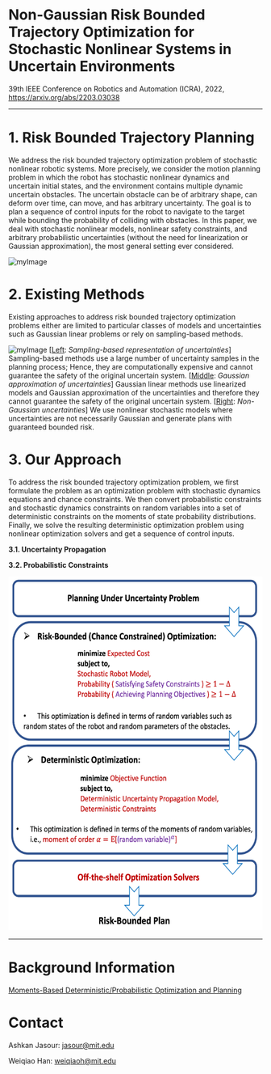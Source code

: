# Non-Gaussian  Risk  Bounded  Trajectory  Optimization  for  Stochastic Nonlinear  Systems  in  Uncertain  Environments

39th IEEE Conference on Robotics and Automation (ICRA), 2022, https://arxiv.org/abs/2203.03038

---

# 1. Risk Bounded Trajectory Planning

We address the risk bounded trajectory optimization problem of stochastic nonlinear robotic systems. More precisely, we consider the motion planning problem in which the robot has stochastic nonlinear dynamics and uncertain initial states, and the environment contains multiple dynamic
uncertain obstacles. The uncertain obstacle can be of arbitrary shape, can deform over time, can move, and has arbitrary uncertainty. The goal is to plan a sequence of control inputs for the robot to navigate to the target while bounding the probability of colliding with obstacles. In this paper, we deal with stochastic nonlinear models, nonlinear safety constraints, and arbitrary probabilistic uncertainties (without the need for linearization or Gaussian approximation), the most general setting ever considered.

![myImage](https://github.com/jasour/Non-Gaussian_Risk-Bounded_TrajOpt/blob/main/Animations/RiskBounded_Trajectory.gif)




# 2. Existing Methods

Existing approaches to address risk bounded trajectory optimization problems either are limited to particular classes of models and uncertainties such as Gaussian linear problems or rely on sampling-based methods.


![myImage](https://github.com/jasour/Non-Gaussian_Risk-Bounded_TrajOpt/blob/main/Animations/Uncertainty_Propagation.gif)
[<ins>Left</ins>: *Sampling-based representation of uncertainties*] Sampling-based methods use a large number of uncertainty samples in the planning process; Hence, they are computationally expensive and cannot guarantee the safety of the original uncertain system.
[<ins>Middle</ins>: *Gaussian approximation of uncertainties*] Gaussian linear methods use linearized models and Gaussian approximation of the uncertainties and therefore they cannot guarantee the safety of the original uncertain system.
[<ins>Right</ins>: *Non-Gaussian uncertainties*] We use nonlinear stochastic models where uncertainties are not necessarily Gaussian and generate plans with guaranteed bounded risk.

# 3. Our Approach

To address the risk bounded trajectory optimization problem, we first formulate the problem as an optimization problem with stochastic dynamics equations and chance constraints. We then convert probabilistic constraints and stochastic dynamics constraints on random variables into a set of deterministic
constraints on the moments of state probability distributions. Finally, we solve the resulting deterministic optimization problem using nonlinear optimization solvers and get a sequence of control inputs.

**3.1. Uncertainty Propagation**

**3.2. Probabilistic Constraints**

<p align="center">
  <img src="https://github.com/jasour/Non-Gaussian_Risk-Bounded_TrajOpt/blob/main/Animations/Approach.png" width="600" height="700">
</p>


---

# Background Information

[Moments-Based Deterministic/Probabilistic Optimization and Planning](https://ocw.mit.edu/courses/16-s498-risk-aware-and-robust-nonlinear-planning-fall-2019/)


# Contact


Ashkan Jasour: jasour@mit.edu

Weiqiao Han: weiqiaoh@mit.edu


